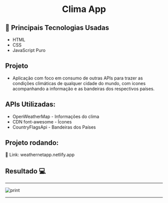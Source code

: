 <h1 align="center">Clima App</h1>

## 🚀 Principais Tecnologias Usadas 
<ul>
    <li>HTML</li>
    <li>CSS</li>
    <li>JavaScript Puro</li>  
</ul>

## Projeto

- Aplicação com foco em consumo de outras APIs para trazer as condições climáticas de qualquer cidade do mundo, com icones acompanhando a informação e as bandeiras dos respectivos países.

## APIs Utilizadas:
<ul>
    <li>OpenWeatherMap - Informações do clima</li>
    <li>CDN font-awesome - Ícones</li>
    <li>CountryFlagsApi - Bandeiras dos Países</li>  
</ul>

 ## Projeto rodando:
 
 🔰 Link: <a style="text-decoration: none">weathernetapp.netlify.app</a>

 ## Resultado 💻
 <hr>
 <div style="display: flex;">
    <img src="https://i.imgur.com/2omopnN.png" alt="print">
 </div>

 <hr>